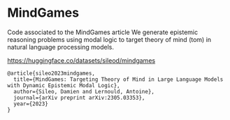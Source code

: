 # MindGames

Code associated to the MindGames article
We generate epistemic reasoning problems using modal logic to target theory of mind (tom) in natural language processing models.

https://huggingface.co/datasets/sileod/mindgames

```
@article{sileo2023mindgames,
  title={MindGames: Targeting Theory of Mind in Large Language Models with Dynamic Epistemic Modal Logic},
  author={Sileo, Damien and Lernould, Antoine},
  journal={arXiv preprint arXiv:2305.03353},
  year={2023}
}
```
